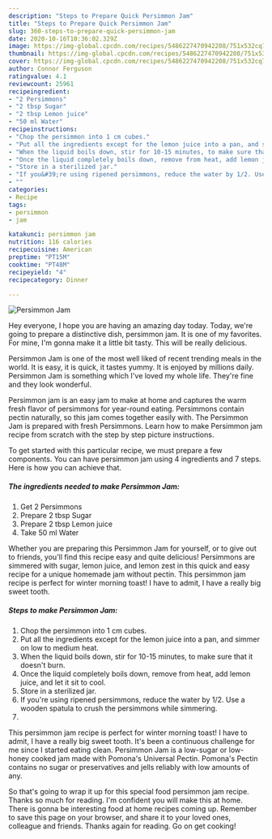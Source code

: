 ```yaml
---
description: "Steps to Prepare Quick Persimmon Jam"
title: "Steps to Prepare Quick Persimmon Jam"
slug: 360-steps-to-prepare-quick-persimmon-jam
date: 2020-10-16T10:36:02.329Z
image: https://img-global.cpcdn.com/recipes/5486227470942208/751x532cq70/persimmon-jam-recipe-main-photo.jpg
thumbnail: https://img-global.cpcdn.com/recipes/5486227470942208/751x532cq70/persimmon-jam-recipe-main-photo.jpg
cover: https://img-global.cpcdn.com/recipes/5486227470942208/751x532cq70/persimmon-jam-recipe-main-photo.jpg
author: Connor Ferguson
ratingvalue: 4.1
reviewcount: 25961
recipeingredient:
- "2 Persimmons"
- "2 tbsp Sugar"
- "2 tbsp Lemon juice"
- "50 ml Water"
recipeinstructions:
- "Chop the persimmon into 1 cm cubes."
- "Put all the ingredients except for the lemon juice into a pan, and simmer on low to medium heat."
- "When the liquid boils down, stir for 10-15 minutes, to make sure that it doesn&#39;t burn."
- "Once the liquid completely boils down, remove from heat, add lemon juice, and let it sit to cool."
- "Store in a sterilized jar."
- "If you&#39;re using ripened persimmons, reduce the water by 1/2. Use a wooden spatula to crush the persimmons while simmering."
- ""
categories:
- Recipe
tags:
- persimmon
- jam

katakunci: persimmon jam 
nutrition: 116 calories
recipecuisine: American
preptime: "PT15M"
cooktime: "PT48M"
recipeyield: "4"
recipecategory: Dinner

---
```



![Persimmon Jam](https://img-global.cpcdn.com/recipes/5486227470942208/751x532cq70/persimmon-jam-recipe-main-photo.jpg)

Hey everyone, I hope you are having an amazing day today. Today, we're going to prepare a distinctive dish, persimmon jam. It is one of my favorites. For mine, I'm gonna make it a little bit tasty. This will be really delicious.

Persimmon Jam is one of the most well liked of recent trending meals in the world. It is easy, it is quick, it tastes yummy. It is enjoyed by millions daily. Persimmon Jam is something which I've loved my whole life. They're fine and they look wonderful.

Persimmon jam is an easy jam to make at home and captures the warm fresh flavor of persimmons for year-round eating. Persimmons contain pectin naturally, so this jam comes together easily with. The Persimmon Jam is prepared with fresh Persimmons. Learn how to make Persimmon jam recipe from scratch with the step by step picture instructions.


To get started with this particular recipe, we must prepare a few components. You can have persimmon jam using 4 ingredients and 7 steps. Here is how you can achieve that.

<!--inarticleads1-->

##### The ingredients needed to make Persimmon Jam:

1. Get 2 Persimmons
1. Prepare 2 tbsp Sugar
1. Prepare 2 tbsp Lemon juice
1. Take 50 ml Water


Whether you are preparing this Persimmon Jam for yourself, or to give out to friends, you&#39;ll find this recipe easy and quite delicious! Persimmons are simmered with sugar, lemon juice, and lemon zest in this quick and easy recipe for a unique homemade jam without pectin. This persimmon jam recipe is perfect for winter morning toast! I have to admit, I have a really big sweet tooth. 

<!--inarticleads2-->

##### Steps to make Persimmon Jam:

1. Chop the persimmon into 1 cm cubes.
1. Put all the ingredients except for the lemon juice into a pan, and simmer on low to medium heat.
1. When the liquid boils down, stir for 10-15 minutes, to make sure that it doesn&#39;t burn.
1. Once the liquid completely boils down, remove from heat, add lemon juice, and let it sit to cool.
1. Store in a sterilized jar.
1. If you&#39;re using ripened persimmons, reduce the water by 1/2. Use a wooden spatula to crush the persimmons while simmering.
1. 


This persimmon jam recipe is perfect for winter morning toast! I have to admit, I have a really big sweet tooth. It&#39;s been a continuous challenge for me since I started eating clean. Persimmon Jam is a low-sugar or low-honey cooked jam made with Pomona&#39;s Universal Pectin. Pomona&#39;s Pectin contains no sugar or preservatives and jells reliably with low amounts of any. 

So that's going to wrap it up for this special food persimmon jam recipe. Thanks so much for reading. I'm confident you will make this at home. There is gonna be interesting food at home recipes coming up. Remember to save this page on your browser, and share it to your loved ones, colleague and friends. Thanks again for reading. Go on get cooking!
